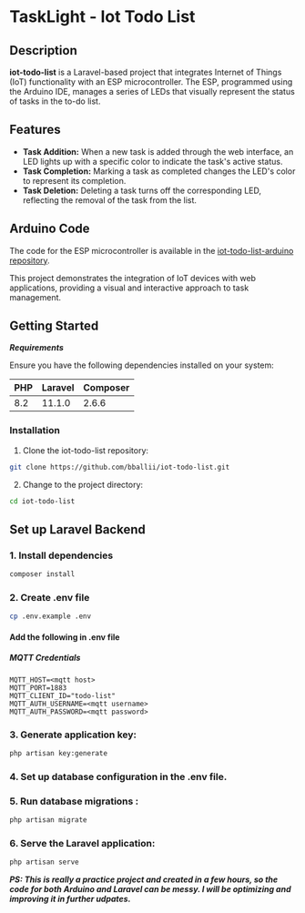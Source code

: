 # TaskLight - Iot Todo List

## Description

**iot-todo-list** is a Laravel-based project that integrates Internet of Things (IoT) functionality with an ESP microcontroller. The ESP, programmed using the Arduino IDE, manages a series of LEDs that visually represent the status of tasks in the to-do list.

## Features

-   **Task Addition:** When a new task is added through the web interface, an LED lights up with a specific color to indicate the task's active status.
-   **Task Completion:** Marking a task as completed changes the LED's color to represent its completion.
-   **Task Deletion:** Deleting a task turns off the corresponding LED, reflecting the removal of the task from the list.

## Arduino Code

The code for the ESP microcontroller is available in the [iot-todo-list-arduino repository](https://github.com/bballii/iot-todo-list-arduino).

This project demonstrates the integration of IoT devices with web applications, providing a visual and interactive approach to task management.

## Getting Started

**_Requirements_**

Ensure you have the following dependencies installed on your system:

| PHP | Laravel | Composer |
| --- | ------- | -------- |
| 8.2 | 11.1.0  | 2.6.6    |

### Installation

1. Clone the iot-todo-list repository:

```sh
git clone https://github.com/bballii/iot-todo-list.git
```

2. Change to the project directory:

```sh
cd iot-todo-list
```

## Set up Laravel Backend

### 1. Install dependencies

```bash
composer install
```

### 2. Create .env file

```bash
cp .env.example .env
```

#### Add the following in .env file

##### MQTT Credentials

```
MQTT_HOST=<mqtt host>
MQTT_PORT=1883
MQTT_CLIENT_ID="todo-list"
MQTT_AUTH_USERNAME=<mqtt username>
MQTT_AUTH_PASSWORD=<mqtt password>
```

### 3. Generate application key:

```bash
php artisan key:generate
```

### 4. Set up database configuration in the .env file.

### 5. Run database migrations :

```bash
php artisan migrate
```

### 6. Serve the Laravel application:

```bash
php artisan serve
```

**_PS: This is really a practice project and created in a few hours, so the code for both Arduino and Laravel can be messy. I will be optimizing and improving it in further udpates._**
